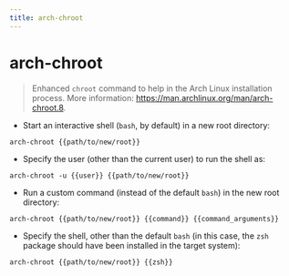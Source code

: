 ```yaml
---
title: arch-chroot
---
```

# arch-chroot

> Enhanced `chroot` command to help in the Arch Linux installation process.
> More information: <https://man.archlinux.org/man/arch-chroot.8>.

- Start an interactive shell (`bash`, by default) in a new root directory:

`arch-chroot {{path/to/new/root}}`

- Specify the user (other than the current user) to run the shell as:

`arch-chroot -u {{user}} {{path/to/new/root}}`

- Run a custom command (instead of the default `bash`) in the new root directory:

`arch-chroot {{path/to/new/root}} {{command}} {{command_arguments}}`

- Specify the shell, other than the default `bash` (in this case, the `zsh` package should have been installed in the target system):

`arch-chroot {{path/to/new/root}} {{zsh}}`
